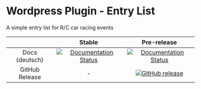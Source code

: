 # Wordpress Plugin - Entry List
A simple entry list for R/C car racing events



||Stable|Pre-release|
|:--:|:--:|:--:|
|Docs (deutsch)|[![Documentation Status](https://readthedocs.org/projects/wp-entry-list/badge/?version=master)](http://wp-entry-list.readthedocs.org/de/master/)|[![Documentation Status](https://readthedocs.org/projects/wp-entry-list/badge/?version=latest)](http://wp-entry-list.readthedocs.org/de/latest/)|
|GitHub Release|-|[![GitHub release](https://img.shields.io/github/release/RcArtSolutions/wp-entry-list.svg)](https://github.com/RcArtSolutions/wp-entry-list/releases/latest)|